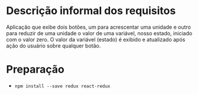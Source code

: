# Descrição informal dos requisitos

Aplicação que exibe dois botões, um para acrescentar uma unidade e outro para reduzir de uma unidade o valor de uma variável, nosso estado, iniciado com o valor zero. O valor da variável (estado) é exibido e atualizado após ação do usuário sobre qualquer botão.

# Preparação

- `npm install --save redux react-redux`
